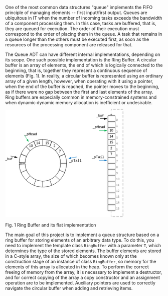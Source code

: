 One of the most common data structures "queue" implements the FIFO principle of managing elements -- first input/first output. Queues are ubiquitous in IT when the number of incoming tasks exceeds the bandwidth of a component processing them. In this case, tasks are buffered, that is, they are queued for execution. The order of their execution must correspond to the order of placing them in the queue. A task that remains in a queue longer than the others must be
executed first, as soon as the resources of the processing component are released for that.

The Queue ADT can have different internal implementations, depending on its scope. One such possible implementation is the Ring Buffer. A circular buffer is an array of elements, the end of which is logically connected to the beginning, that is, together they represent a continuous
sequence of elements (Fig. 1). In reality, a circular buffer is represented using an ordinary array of a given length, however, when operating with it using a pointer, when the end of the buffer is reached, the pointer moves to the beginning, as if there were no gap between the first and last elements of the array. Ring buffers are especially common in memory-constrained systems and when dynamic dynamic memory allocation is inefficient or undesirable.

![](ring_buffer.png "Fig. 1 Ring Buffer and its flat implementation")

Fig. 1 Ring Buffer and its flat implementation

The main goal of this project is to implement a queue structure based on a ring buffer for storing elements of an arbitrary data type. To do this, you need to implement the template class `RingBuffer` with a parameter `T`, which determines the type of the stored elements. The buffer elements are stored in a C-style array, the size of which becomes known only at the construction stage of an instance of class `RingBuffer`, so memory for the elements of this array is allocated in
the heap. To perform the correct freeing of memory from the array, it is necessary to implement a destructor, and for correct copying of the array a copy constructor and an assignment operation are to be implemented. Auxiliary pointers are used to correctly navigate the circular buffer when adding and retrieving items.
